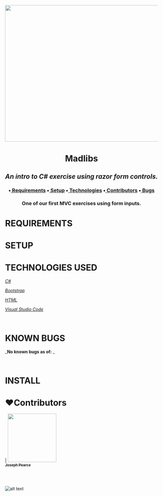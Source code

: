 <h1 align='center'><img width='900' height='450' src='http://www.wpcnhf.org/wp-content/uploads/2014/12/writing_letter.jpg'><br>


**<h1 align = 'center'>Madlibs**


*<h2 align ='center'>An intro to C# exercise using razor form controls.*


<h3 align ='center'>•<a href='#requirements'> Requirements</a> •<a href='#setup'> Setup</a> •<a href='#technologies-used'> Technologies</a> •<a href='#❤️contributors'> Contributors</a> •<a href='#known-bugs'> Bugs</a></h3>


<h3 align='center'>One of our first MVC exercises using form inputs.</h3>

# **REQUIREMENTS**

# **SETUP**

# **TECHNOLOGIES USED**

_[C#](https://docs.microsoft.com/en-us/dotnet/csharp/)_

_[Bootstrap](https://getbootstrap.com/)_

_[HTML](https://developer.mozilla.org/en-US/docs/Web/HTML)_

_[Visual Studio Code](https://code.visualstudio.com/)_

<br>

# **KNOWN BUGS**


_**No known bugs as of:** _

<br>

# **INSTALL**

# **❤️Contributors**

| [<img src='https://coding-assets.s3-us-west-2.amazonaws.com/linked-in-images/joseph-pearce.jpeg' width='160px;'/><br /><sub><b>Joseph Pearce</b></sub>](https://www.linkedin.com/in/pjosephpearce/)<br />

<br>

<br>

![alt text][logo]

[logo]: https://img.shields.io/bower/l/bootstrap 'MIT License'
